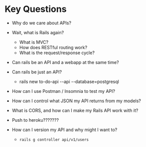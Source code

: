 # Key Questions
- Why do we care about APIs?
- Wait, what is Rails again?
  - What is MVC?
  - How does RESTful routing work?
  - What is the request/response cycle?
- Can rails be an API and a webapp at the same time?
- Can rails be just an API?
  - rails new to-do-api --api --database=postgresql
- How can I use Postman / Insomnia to test my API?
- How can I control what JSON my API returns from my models?

- What is CORS, and how can I make my Rails API work with it?
- Push to heroku???????
- How can I version my API and why might I want to?
  - `rails g controller api/v1/users`


